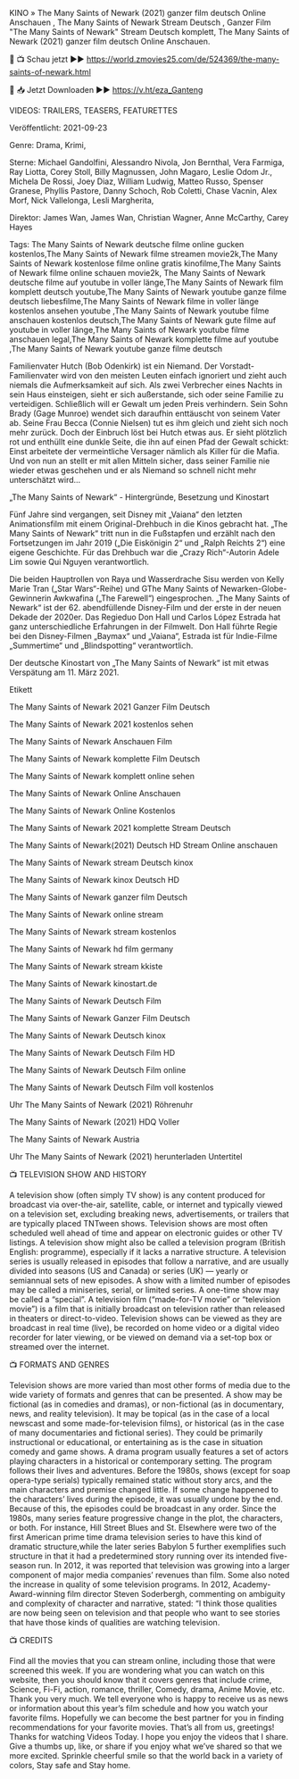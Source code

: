 KINO » The Many Saints of Newark (2021) ganzer film deutsch Online Anschauen , The Many Saints of Newark Stream Deutsch , Ganzer Film "The Many Saints of Newark" Stream Deutsch komplett, The Many Saints of Newark (2021) ganzer film deutsch Online Anschauen.

📀 📺 Schau jetzt ▶️▶ https://world.zmovies25.com/de/524369/the-many-saints-of-newark.html

📀 📥 Jetzt Downloaden ▶️▶ https://v.ht/eza_Ganteng

VIDEOS: TRAILERS, TEASERS, FEATURETTES

Veröffentlicht: 2021-09-23

Genre: Drama, Krimi,

Sterne: Michael Gandolfini, Alessandro Nivola, Jon Bernthal, Vera Farmiga, Ray Liotta, Corey Stoll, Billy Magnussen, John Magaro, Leslie Odom Jr., Michela De Rossi, Joey Diaz, William Ludwig, Matteo Russo, Spenser Granese, Phyllis Pastore, Danny Schoch, Rob Coletti, Chase Vacnin, Alex Morf, Nick Vallelonga, Lesli Margherita,

Direktor: James Wan, James Wan, Christian Wagner, Anne McCarthy, Carey Hayes

Tags: The Many Saints of Newark deutsche filme online gucken kostenlos,The Many Saints of Newark filme streamen movie2k,The Many Saints of Newark kostenlose filme online gratis kinofilme,The Many Saints of Newark filme online schauen movie2k, The Many Saints of Newark deutsche filme auf youtube in voller länge,The Many Saints of Newark film komplett deutsch youtube,The Many Saints of Newark youtube ganze filme deutsch liebesfilme,The Many Saints of Newark filme in voller länge kostenlos ansehen youtube ,The Many Saints of Newark youtube filme anschauen kostenlos deutsch,The Many Saints of Newark gute filme auf youtube in voller länge,The Many Saints of Newark youtube filme anschauen legal,The Many Saints of Newark komplette filme auf youtube ,The Many Saints of Newark youtube ganze filme deutsch

Familienvater Hutch (Bob Odenkirk) ist ein Niemand. Der Vorstadt-Familienvater wird von den meisten Leuten einfach ignoriert und zieht auch niemals die Aufmerksamkeit auf sich. Als zwei Verbrecher eines Nachts in sein Haus einsteigen, sieht er sich außerstande, sich oder seine Familie zu verteidigen. Schließlich will er Gewalt um jeden Preis verhindern. Sein Sohn Brady (Gage Munroe) wendet sich daraufhin enttäuscht von seinem Vater ab. Seine Frau Becca (Connie Nielsen) tut es ihm gleich und zieht sich noch mehr zurück. Doch der Einbruch löst bei Hutch etwas aus. Er sieht plötzlich rot und enthüllt eine dunkle Seite, die ihn auf einen Pfad der Gewalt schickt: Einst arbeitete der vermeintliche Versager nämlich als Killer für die Mafia. Und von nun an stellt er mit allen Mitteln sicher, dass seiner Familie nie wieder etwas geschehen und er als Niemand so schnell nicht mehr unterschätzt wird...

„The Many Saints of Newark“ - Hintergründe, Besetzung und Kinostart

Fünf Jahre sind vergangen, seit Disney mit „Vaiana“ den letzten Animationsfilm mit einem Original-Drehbuch in die Kinos gebracht hat. „The Many Saints of Newark“ tritt nun in die Fußstapfen und erzählt nach den Fortsetzungen im Jahr 2019 („Die Eiskönigin 2“ und „Ralph Reichts 2“) eine eigene Geschichte. Für das Drehbuch war die „Crazy Rich“-Autorin Adele Lim sowie Qui Nguyen verantwortlich.

Die beiden Hauptrollen von Raya und Wasserdrache Sisu werden von Kelly Marie Tran („Star Wars“-Reihe) und GThe Many Saints of Newarken-Globe-Gewinnerin Awkwafina („The Farewell“) eingesprochen. „The Many Saints of Newark“ ist der 62. abendfüllende Disney-Film und der erste in der neuen Dekade der 2020er. Das Regieduo Don Hall und Carlos López Estrada hat ganz unterschiedliche Erfahrungen in der Filmwelt. Don Hall führte Regie bei den Disney-Filmen „Baymax“ und „Vaiana“, Estrada ist für Indie-Filme „Summertime“ und „Blindspotting“ verantwortlich.

Der deutsche Kinostart von „The Many Saints of Newark“ ist mit etwas Verspätung am 11. März 2021.

Etikett

The Many Saints of Newark 2021 Ganzer Film Deutsch

The Many Saints of Newark 2021 kostenlos sehen

The Many Saints of Newark Anschauen Film

The Many Saints of Newark komplette Film Deutsch

The Many Saints of Newark komplett online sehen

The Many Saints of Newark Online Anschauen

The Many Saints of Newark Online Kostenlos

The Many Saints of Newark 2021 komplette Stream Deutsch

The Many Saints of Newark(2021) Deutsch HD Stream Online anschauen

The Many Saints of Newark stream Deutsch kinox

The Many Saints of Newark kinox Deutsch HD

The Many Saints of Newark ganzer film Deutsch

The Many Saints of Newark online stream

The Many Saints of Newark stream kostenlos

The Many Saints of Newark hd film germany

The Many Saints of Newark stream kkiste

The Many Saints of Newark kinostart.de

The Many Saints of Newark Deutsch Film

The Many Saints of Newark Ganzer Film Deutsch

The Many Saints of Newark Deutsch kinox

The Many Saints of Newark Deutsch Film HD

The Many Saints of Newark Deutsch Film online

The Many Saints of Newark Deutsch Film voll kostenlos

Uhr The Many Saints of Newark (2021) Röhrenuhr

The Many Saints of Newark (2021) HDQ Voller

The Many Saints of Newark Austria

Uhr The Many Saints of Newark (2021) herunterladen Untertitel

📺 TELEVISION SHOW AND HISTORY

A television show (often simply TV show) is any content produced for broadcast via over-the-air, satellite, cable, or internet and typically viewed on a television set, excluding breaking news, advertisements, or trailers that are typically placed TNTween shows. Television shows are most often scheduled well ahead of time and appear on electronic guides or other TV listings. A television show might also be called a television program (British English: programme), especially if it lacks a narrative structure. A television series is usually released in episodes that follow a narrative, and are usually divided into seasons (US and Canada) or series (UK) — yearly or semiannual sets of new episodes. A show with a limited number of episodes may be called a miniseries, serial, or limited series. A one-time show may be called a “special”. A television film (“made-for-TV movie” or “television movie”) is a film that is initially broadcast on television rather than released in theaters or direct-to-video. Television shows can be viewed as they are broadcast in real time (live), be recorded on home video or a digital video recorder for later viewing, or be viewed on demand via a set-top box or streamed over the internet.

📺 FORMATS AND GENRES

Television shows are more varied than most other forms of media due to the wide variety of formats and genres that can be presented. A show may be fictional (as in comedies and dramas), or non-fictional (as in documentary, news, and reality television). It may be topical (as in the case of a local newscast and some made-for-television films), or historical (as in the case of many documentaries and fictional series). They could be primarily instructional or educational, or entertaining as is the case in situation comedy and game shows. A drama program usually features a set of actors playing characters in a historical or contemporary setting. The program follows their lives and adventures. Before the 1980s, shows (except for soap opera-type serials) typically remained static without story arcs, and the main characters and premise changed little. If some change happened to the characters’ lives during the episode, it was usually undone by the end. Because of this, the episodes could be broadcast in any order. Since the 1980s, many series feature progressive change in the plot, the characters, or both. For instance, Hill Street Blues and St. Elsewhere were two of the first American prime time drama television series to have this kind of dramatic structure,while the later series Babylon 5 further exemplifies such structure in that it had a predetermined story running over its intended five-season run. In 2012, it was reported that television was growing into a larger component of major media companies’ revenues than film. Some also noted the increase in quality of some television programs. In 2012, Academy-Award-winning film director Steven Soderbergh, commenting on ambiguity and complexity of character and narrative, stated: “I think those qualities are now being seen on television and that people who want to see stories that have those kinds of qualities are watching television.

📺 CREDITS

Find all the movies that you can stream online, including those that were screened this week. If you are wondering what you can watch on this website, then you should know that it covers genres that include crime, Science, Fi-Fi, action, romance, thriller, Comedy, drama, Anime Movie, etc. Thank you very much. We tell everyone who is happy to receive us as news or information about this year’s film schedule and how you watch your favorite films. Hopefully we can become the best partner for you in finding recommendations for your favorite movies. That’s all from us, greetings! Thanks for watching Videos Today. I hope you enjoy the videos that I share. Give a thumbs up, like, or share if you enjoy what we’ve shared so that we more excited. Sprinkle cheerful smile so that the world back in a variety of colors, Stay safe and Stay home.